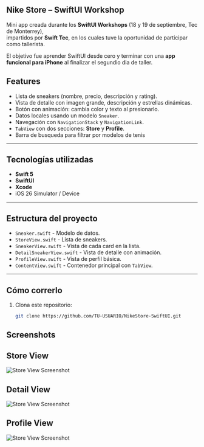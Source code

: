 ## Nike Store – SwiftUI Workshop

Mini app creada durante los **SwiftUI Workshops** (18 y 19 de septiembre, Tec de Monterrey),  
impartidos por **Swift Tec**, en los cuales tuve la oportunidad de participar como tallerista. 

El objetivo fue aprender SwiftUI desde cero y terminar con una **app funcional para iPhone** al finalizar el segundio dia de taller.

## Features
- Lista de sneakers (nombre, precio, descripción y rating).
- Vista de detalle con imagen grande, descripción y estrellas dinámicas.
- Botón con animación: cambia color y texto al presionarlo.
- Datos locales usando un modelo `Sneaker`.
- Navegación con `NavigationStack` y `NavigationLink`.
- `TabView` con dos secciones: **Store** y **Profile**.
- Barra de busqueda para filtrar por modelos de tenis
---

## Tecnologías utilizadas
- **Swift 5**
- **SwiftUI**
- **Xcode**
- iOS 26 Simulator / Device

---

## Estructura del proyecto
- `Sneaker.swift` - Modelo de datos.
- `StoreView.swift` - Lista de sneakers.
- `SneakerView.swift` - Vista de cada card en la lista.
- `DetailSneakerView.swift` - Vista de detalle con animación.
- `ProfileView.swift` - Vista de perfil básica.
- `ContentView.swift` - Contenedor principal con `TabView`.

---

## Cómo correrlo
1. Clona este repositorio:
   ```bash
   git clone https://github.com/TU-USUARIO/NikeStore-SwiftUI.git

## Screenshots
## Store View 
![Store View Screenshot](NikeStore.png)

## Detail View
![Store View Screenshot](DetailView.png)

## Profile View
![Store View Screenshot](ProfileView.png)
